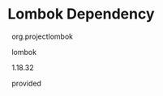 # Lombok Dependency

<dependency>

&nbsp;   <groupId>org.projectlombok</groupId>

&nbsp;   <artifactId>lombok</artifactId>

&nbsp;   <version>1.18.32</version> <!-- latest as of July 2025 -->

&nbsp;   <scope>provided</scope>

</dependency>




